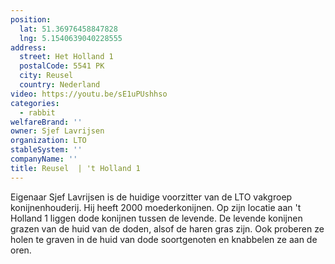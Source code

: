 ```yaml
---
position:
  lat: 51.36976458847828
  lng: 5.1540639040228555
address:
  street: Het Holland 1
  postalCode: 5541 PK
  city: Reusel
  country: Nederland
video: https://youtu.be/sE1uPUshhso
categories:
  - rabbit
welfareBrand: ''
owner: Sjef Lavrijsen
organization: LTO
stableSystem: ''
companyName: ''
title: Reusel  | 't Holland 1
---
```


Eigenaar Sjef Lavrijsen is de huidige voorzitter van de LTO vakgroep konijnenhouderij. Hij heeft 2000 moederkonijnen. Op zijn locatie aan 't Holland 1 liggen dode konijnen tussen de levende. De levende konijnen grazen van de huid van de doden, alsof de haren gras zijn. Ook proberen ze holen te graven in de huid van dode soortgenoten en knabbelen ze aan de oren.
